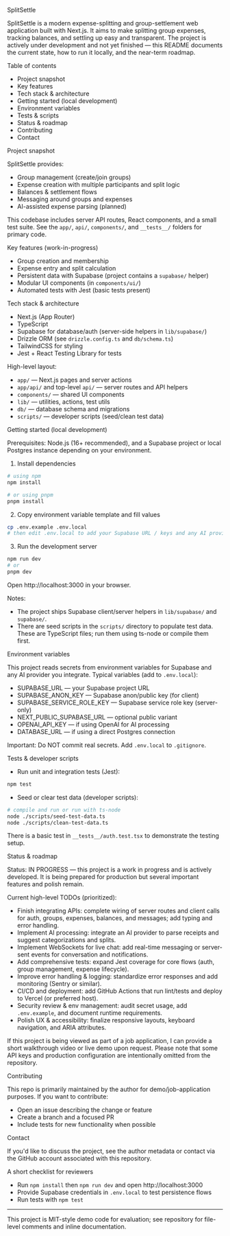 SplitSettle

SplitSettle is a modern expense-splitting and group-settlement web application built with Next.js. It aims to make splitting group expenses, tracking balances, and settling up easy and transparent. The project is actively under development and not yet finished — this README documents the current state, how to run it locally, and the near-term roadmap.

Table of contents

- Project snapshot
- Key features
- Tech stack & architecture
- Getting started (local development)
- Environment variables
- Tests & scripts
- Status & roadmap
- Contributing
- Contact

Project snapshot

SplitSettle provides:

- Group management (create/join groups)
- Expense creation with multiple participants and split logic
- Balances & settlement flows
- Messaging around groups and expenses
- AI-assisted expense parsing (planned)

This codebase includes server API routes, React components, and a small test suite. See the `app/`, `api/`, `components/`, and `__tests__/` folders for primary code.

Key features (work-in-progress)

- Group creation and membership
- Expense entry and split calculation
- Persistent data with Supabase (project contains a `supabase/` helper)
- Modular UI components (in `components/ui/`)
- Automated tests with Jest (basic tests present)

Tech stack & architecture

- Next.js (App Router)
- TypeScript
- Supabase for database/auth (server-side helpers in `lib/supabase/`)
- Drizzle ORM (see `drizzle.config.ts` and `db/schema.ts`)
- TailwindCSS for styling
- Jest + React Testing Library for tests

High-level layout:

- `app/` — Next.js pages and server actions
- `app/api/` and top-level `api/` — server routes and API helpers
- `components/` — shared UI components
- `lib/` — utilities, actions, test utils
- `db/` — database schema and migrations
- `scripts/` — developer scripts (seed/clean test data)

Getting started (local development)

Prerequisites: Node.js (16+ recommended), and a Supabase project or local Postgres instance depending on your environment.

1. Install dependencies

```bash
# using npm
npm install

# or using pnpm
pnpm install
```

2. Copy environment variable template and fill values

```bash
cp .env.example .env.local
# then edit .env.local to add your Supabase URL / keys and any AI provider keys
```

3. Run the development server

```bash
npm run dev
# or
pnpm dev
```

Open http://localhost:3000 in your browser.

Notes:

- The project ships Supabase client/server helpers in `lib/supabase/` and `supabase/`.
- There are seed scripts in the `scripts/` directory to populate test data. These are TypeScript files; run them using ts-node or compile them first.

Environment variables

This project reads secrets from environment variables for Supabase and any AI provider you integrate. Typical variables (add to `.env.local`):

- SUPABASE_URL — your Supabase project URL
- SUPABASE_ANON_KEY — Supabase anon/public key (for client)
- SUPABASE_SERVICE_ROLE_KEY — Supabase service role key (server-only)
- NEXT_PUBLIC_SUPABASE_URL — optional public variant
- OPENAI_API_KEY — if using OpenAI for AI processing
- DATABASE_URL — if using a direct Postgres connection

Important: Do NOT commit real secrets. Add `.env.local` to `.gitignore`.

Tests & developer scripts

- Run unit and integration tests (Jest):

```bash
npm test
```

- Seed or clear test data (developer scripts):

```bash
# compile and run or run with ts-node
node ./scripts/seed-test-data.ts
node ./scripts/clean-test-data.ts
```

There is a basic test in `__tests__/auth.test.tsx` to demonstrate the testing setup.

Status & roadmap

Status: IN PROGRESS — this project is a work in progress and is actively developed. It is being prepared for production but several important features and polish remain.

Current high-level TODOs (prioritized):

- Finish integrating APIs: complete wiring of server routes and client calls for auth, groups, expenses, balances, and messages; add typing and error handling.
- Implement AI processing: integrate an AI provider to parse receipts and suggest categorizations and splits.
- Implement WebSockets for live chat: add real-time messaging or server-sent events for conversation and notifications.
- Add comprehensive tests: expand Jest coverage for core flows (auth, group management, expense lifecycle).
- Improve error handling & logging: standardize error responses and add monitoring (Sentry or similar).
- CI/CD and deployment: add GitHub Actions that run lint/tests and deploy to Vercel (or preferred host).
- Security review & env management: audit secret usage, add `.env.example`, and document runtime requirements.
- Polish UX & accessibility: finalize responsive layouts, keyboard navigation, and ARIA attributes.

If this project is being viewed as part of a job application, I can provide a short walkthrough video or live demo upon request. Please note that some API keys and production configuration are intentionally omitted from the repository.

Contributing

This repo is primarily maintained by the author for demo/job-application purposes. If you want to contribute:

- Open an issue describing the change or feature
- Create a branch and a focused PR
- Include tests for new functionality when possible

Contact

If you'd like to discuss the project, see the author metadata or contact via the GitHub account associated with this repository.

A short checklist for reviewers

- Run `npm install` then `npm run dev` and open http://localhost:3000
- Provide Supabase credentials in `.env.local` to test persistence flows
- Run tests with `npm test`

---

This project is MIT-style demo code for evaluation; see repository for file-level comments and inline documentation.
